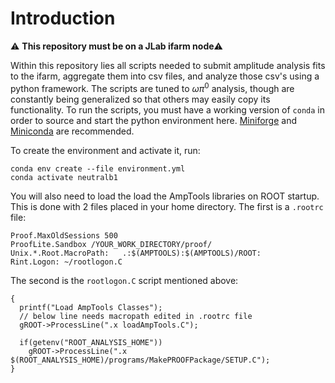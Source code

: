 # Introduction

:warning: **This repository must be on a JLab ifarm node**:warning:

Within this repository lies all scripts needed to submit amplitude analysis fits to the ifarm, aggregate them into csv files, and analyze those csv's using a python framework. The scripts are tuned to $\omega \pi^0$ analysis, though are constantly being generalized so that others may easily copy its functionality. To run the scripts, you must have a working version of `conda` in order to source and start the python environment here. [Miniforge](https://github.com/conda-forge/miniforge#mambaforge) and [Miniconda](https://docs.anaconda.com/free/miniconda/index.html) are recommended. 

To create the environment and activate it, run:
```
conda env create --file environment.yml
conda activate neutralb1
```

You will also need to load the load the AmpTools libraries on ROOT startup. This is done with 2 files placed in your home directory. The first is a `.rootrc` file:
```
Proof.MaxOldSessions 500
ProofLite.Sandbox /YOUR_WORK_DIRECTORY/proof/
Unix.*.Root.MacroPath:   .:$(AMPTOOLS):$(AMPTOOLS)/ROOT:
Rint.Logon: ~/rootlogon.C
```

The second is the `rootlogon.C` script mentioned above:
```
{
  printf("Load AmpTools Classes");
  // below line needs macropath edited in .rootrc file
  gROOT->ProcessLine(".x loadAmpTools.C");

  if(getenv("ROOT_ANALYSIS_HOME"))       
  	gROOT->ProcessLine(".x $(ROOT_ANALYSIS_HOME)/programs/MakePROOFPackage/SETUP.C");
}
```